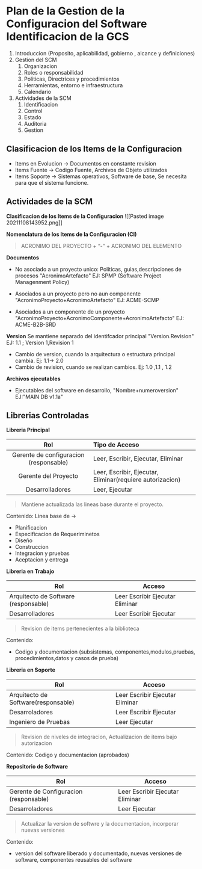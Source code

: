 # Plan de la Gestion de la Configuracion del Software Identificacion de la GCS
1. Introduccion (Proposito, aplicabilidad, gobierno , alcance y definiciones)
2. Gestion del SCM
	1. Organizacion
	2. Roles o responsabilidad
	3. Politicas, Directrices y procedimientos
	4. Herramientas, entorno e infraestructura
	5. Calendario
3. Actividades de la SCM
	1. Identificacion
	2. Control
	3. Estado
	4. Auditoria
	5. Gestion

## Clasificacion de los Items de la Configuracion
- Items en Evolucion -> Documentos en constante revision
- Items Fuente -> Codigo Fuente, Archivos de Objeto utilizados
- Items Soporte -> Sistemas operativos, Software de base, Se necesita para que el sistema funcione.

## Actividades de la SCM
**Clasificacion de los Items de la Configuracion**
![[Pasted image 20211108143952.png]]

**Nomenclatura de los Items de la Configuracion (CI)**

> ACRONIMO DEL PROYECTO + “-” + ACRONIMO DEL ELEMENTO

**Documentos**
- No asociado a un proyecto unico: 
Politicas, guias,descripciones de procesos  "AcronimoArtefacto" EJ: SPMP (Software Project Managenment Policy)

- Asociados a un proyecto pero no aun componente
"AcronimoProyecto+AcronimoArtefacto" EJ: ACME-SCMP

- Asociados a un componente de un proyecto 
"AcronimoProyecto+AcronimoComponente+AcronimoArtefacto" EJ: ACME-B2B-SRD

**Version**
Se mantiene separado del identifcador principal "Version.Revision" 
EJ: 1.1		; 	Version 1,Revision 1

- Cambio de version, cuando la arquitectura o estructura principal  cambia. Ej: 1.1-> 2.0
- Cambio de revision, cuando se realizan cambios. Ej: 1.0 ,1.1 , 1.2

**Archivos ejecutables**

- Ejecutables del software en desarrollo, "Nombre+numeroversion" EJ:"MAIN DB v1.1a"
 


## Librerias Controladas
**Libreria Principal**

|                  Rol                   | Tipo de Acceso                                            |
|:--------------------------------------:|:--------------------------------------------------------- |
| Gerente de configuracion (responsable) | Leer, Escribir, Ejecutar, Eliminar                        |
|          Gerente del Proyecto          | Leer, Escribir, Ejecutar, Eliminar(requiere autorizacion) |
|            Desarrolladores             | Leer, Ejecutar                                            |

> Mantiene actualizada las lineas base durante el proyecto.

Contenido: 
Linea base de ->
- Planificacion
- Especificacion de Requeriminetos
- Diseño
- Construccion
- Integracion y pruebas
- Aceptacion y entrega

**Libreria en Trabajo**

| Rol                                  | Acceso                          |
| ------------------------------------ | ------------------------------- |
| Arquitecto de Software (responsable) | Leer Escribir Ejecutar Eliminar |
| Desarrolladores                      | Leer Escribir Ejecutar          |

> Revision de items pertenecientes a la biblioteca

Contenido: 
- Codigo y documentacion (subsistemas, componentes,modulos,pruebas, procedimientos,datos y casos de prueba)

**Libreria en Soporte**

| Rol                                 | Acceso                          |
| ----------------------------------- | ------------------------------- |
| Arquitecto de Software(responsable) | Leer Escribir Ejecutar Eliminar |
| Desarroladores                      | Leer Escribir Ejecutar          |
| Ingeniero de Pruebas                | Leer Ejecutar                   |

> Revision de niveles de integracion, Actualizacion de items bajo autorizacion

Contenido:
Codigo y documentacion (aprobados)


**Repositorio de Software**

| Rol                                    | Acceso                          |
| -------------------------------------- | ------------------------------- |
| Gerente de Configuracion (responsable) | Leer Escribir Ejecutar Eliminar |
| Desarroladores                         | Leer Ejecutar                   |

> Actualizar la version de softwre y la documentacion, incorporar nuevas versiones

Contenido:
- version del software liberado y documentado, nuevas versiones de software, componentes reusables del software

